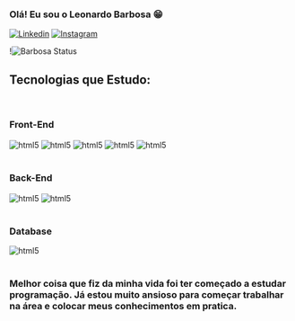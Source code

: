 ### Olá! Eu sou o Leonardo Barbosa 😁

[![Linkedin](https://img.shields.io/badge/LinkedIn-0077B5?style=for-the-badge&logo=linkedin&logoColor=white)](https://www.linkedin.com/in/leonardo-barbosa-a9639a21a/)
[![Instagram](https://img.shields.io/badge/Instagram-E4405F?style=for-the-badge&logo=instagram&logoColor=white)](https://www.instagram.com/_leooh_/)

!![Barbosa Status](https://github-readme-stats.vercel.app/api?username=LeonardoBarbosa1&show_icons=true)


## Tecnologias que Estudo:

<div style="display: inline_block"><br/>
    <h3>Front-End</h3>
    <img align="center" alt="html5" src="https://img.shields.io/badge/HTML5-E34F26?style=for-the-badge&logo=html5&logoColor=white">
    <img align="center" alt="html5" src="https://img.shields.io/badge/CSS3-1572B6?style=for-the-badge&logo=css3&logoColor=white">
    <img align="center" alt="html5" src="https://img.shields.io/badge/Tailwind-00000F?style=for-the-badge&logo=tailwind&logoColor=white">
    <img align="center" alt="html5" src="https://img.shields.io/badge/JavaScript-F7DF1E?style=for-the-badge&logo=javascript&logoColor=black">
    <img align="center" alt="html5" src="https://img.shields.io/badge/Vue.js-35495E?style=for-the-badge&logo=vue.js&logoColor=4FC08D">
    <br/>
    <br/>
    <h3>Back-End</h3>
    <img align="center" alt="html5" src="https://img.shields.io/badge/PHP-777BB4?style=for-the-badge&logo=php&logoColor=white">
    <img align="center" alt="html5" src="https://img.shields.io/badge/Laravel-FF2D20?style=for-the-badge&logo=laravel&logoColor=white">
    <br/>
    <br/>
    <h3>Database</h3>
    <img align="center" alt="html5" src="https://img.shields.io/badge/PostgreSQL-316192?style=for-the-badge&logo=postgresql&logoColor=white">
    

</div><br/>

### Melhor coisa que fiz da minha vida foi ter começado a estudar programação. Já estou muito ansioso para começar trabalhar na área e colocar   meus       conhecimentos em pratica.
   
    

